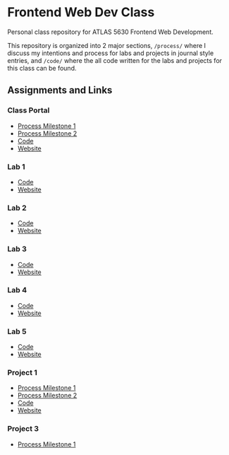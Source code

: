 # Frontend Web Dev Class

Personal class repository for ATLAS 5630 Frontend Web Development.

This repository is organized into 2 major sections, `/process/` where I discuss my intentions and process for labs and projects in journal style entries, and `/code/` where the all code written for the labs and projects for this class can be found.

## Assignments and Links
### Class Portal
- [Process Milestone 1](/process/class-portal/README.md#milestone-1)
- [Process Milestone 2](/process/class-portal/README.md#milestone-2)
- [Code](/code/class-portal/)
- [Website](https://creative.colorado.edu/~pero7021/fwd/)
### Lab 1
- [Code](/code/lab-1/)
- [Website](https://creative.colorado.edu/~pero7021/fwd/labs/lab1/)
### Lab 2
- [Code](/code/lab-2/)
- [Website](https://creative.colorado.edu/~pero7021/fwd/labs/lab2/)
### Lab 3
- [Code](/code/lab-3/)
- [Website](https://creative.colorado.edu/~pero7021/fwd/labs/lab3/)
### Lab 4
- [Code](/code/lab-4/)
- [Website](https://creative.colorado.edu/~pero7021/fwd/labs/lab4/)
### Lab 5
- [Code](/code/lab-5/)
- [Website](https://creative.colorado.edu/~pero7021/fwd/labs/lab5/)
### Project 1
- [Process Milestone 1](/process/project-1/README.md#milestone-1)
- [Process Milestone 2](/process/project-1/README.md#milestone-2)
- [Code](/code/project-1/)
- [Website](https://creative.colorado.edu/~pero7021/fwd/projects/project-1/)
### Project 3
- [Process Milestone 1](/process/project-3/README.md#milestone-1)
